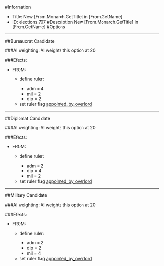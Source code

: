 #Information
 - Title: New [From.Monarch.GetTitle] in [From.GetName]
 - ID: elections.707
#Description
New [From.Monarch.GetTitle] in [From.GetName]
#Options

___
##Bureaucrat Candidate

###AI weighting:
AI weights this option at 20


###Efects:<ul><li>FROM:</li><ul><li>define ruler:</li><ul><li>adm = 4</li><li>mil = 2</li><li>dip = 2</li></ul><li>set ruler flag [appointed_by_overlord](../flags/appointed_by_overlord.md)</li></ul></ul>

___
##Diplomat Candidate

###AI weighting:
AI weights this option at 20


###Efects:<ul><li>FROM:</li><ul><li>define ruler:</li><ul><li>adm = 2</li><li>dip = 4</li><li>mil = 2</li></ul><li>set ruler flag [appointed_by_overlord](../flags/appointed_by_overlord.md)</li></ul></ul>

___
##Military Candidate

###AI weighting:
AI weights this option at 20


###Efects:<ul><li>FROM:</li><ul><li>define ruler:</li><ul><li>adm = 2</li><li>dip = 2</li><li>mil = 4</li></ul><li>set ruler flag [appointed_by_overlord](../flags/appointed_by_overlord.md)</li></ul></ul>

